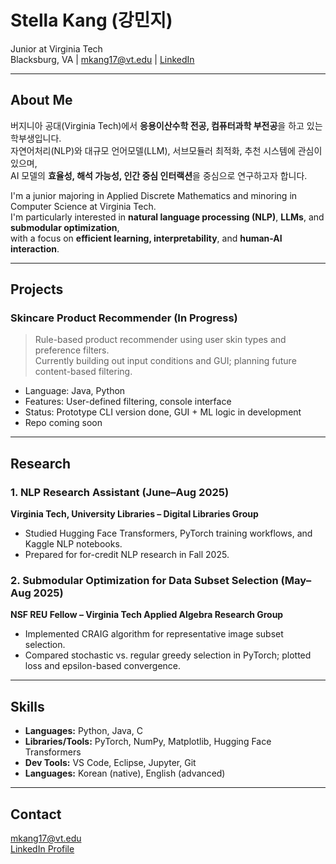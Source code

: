 # Stella Kang (강민지)

Junior at Virginia Tech  
Blacksburg, VA | mkang17@vt.edu | [LinkedIn](https://linkedin.com/in/stellak-VT)

---

## About Me

버지니아 공대(Virginia Tech)에서 **응용이산수학 전공, 컴퓨터과학 부전공**을 하고 있는 학부생입니다.  
자연어처리(NLP)와 대규모 언어모델(LLM), 서브모듈러 최적화, 추천 시스템에 관심이 있으며,  
AI 모델의 **효율성, 해석 가능성, 인간 중심 인터랙션**을 중심으로 연구하고자 합니다.

I'm a junior majoring in Applied Discrete Mathematics and minoring in Computer Science at Virginia Tech.  
I'm particularly interested in **natural language processing (NLP)**, **LLMs**, and **submodular optimization**,  
with a focus on **efficient learning, interpretability**, and **human-AI interaction**.

---

## Projects

### Skincare Product Recommender (In Progress)
> Rule-based product recommender using user skin types and preference filters.  
> Currently building out input conditions and GUI; planning future content-based filtering.

- Language: Java, Python  
- Features: User-defined filtering, console interface  
- Status: Prototype CLI version done, GUI + ML logic in development  
- Repo coming soon

---

## Research

### 1. NLP Research Assistant (June–Aug 2025)
**Virginia Tech, University Libraries – Digital Libraries Group**

- Studied Hugging Face Transformers, PyTorch training workflows, and Kaggle NLP notebooks.
- Prepared for for-credit NLP research in Fall 2025.

### 2. Submodular Optimization for Data Subset Selection (May–Aug 2025)
**NSF REU Fellow – Virginia Tech Applied Algebra Research Group**

- Implemented CRAIG algorithm for representative image subset selection.  
- Compared stochastic vs. regular greedy selection in PyTorch; plotted loss and epsilon-based convergence.

---

## Skills

- **Languages:** Python, Java, C  
- **Libraries/Tools:** PyTorch, NumPy, Matplotlib, Hugging Face Transformers  
- **Dev Tools:** VS Code, Eclipse, Jupyter, Git  
- **Languages:** Korean (native), English (advanced)

---

## Contact

mkang17@vt.edu  
[LinkedIn Profile](https://linkedin.com/in/stellak-VT)
